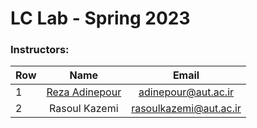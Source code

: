 # LC Lab - Spring 2023

 ### Instructors:
| Row | Name | Email |
| --- | :-:  | :-: |  
| 1 | [Reza Adinepour](https://github.com/RezaAdinepour) | [adinepour@aut.ac.ir](mailto:adinepour@aut.ac.ir) |
| 2 | Rasoul Kazemi | [rasoulkazemi@aut.ac.ir](mailto:rasoulkazemi@aut.ac.ir) |
